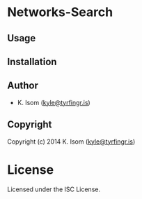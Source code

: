 # Networks-Search

## Usage

## Installation

## Author

* K. Isom (kyle@tyrfingr.is)

## Copyright

Copyright (c) 2014 K. Isom (kyle@tyrfingr.is)

# License

Licensed under the ISC License.

